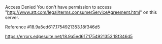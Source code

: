 Access Denied
You don't have permission to access "http://www.att.com/legal/terms.consumerServiceAgreement.html" on this server.

Reference #18.9a5ed617.1754921353.18f346d5

https://errors.edgesuite.net/18.9a5ed617.1754921353.18f346d5